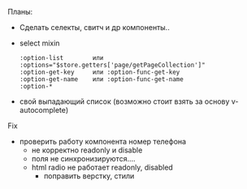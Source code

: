 Планы:

- Сделать селекты, свитч и др компоненты..
- select mixin
      
      :option-list        или :options="$store.getters['page/getPageCollection']"
      :option-get-key     или :option-func-get-key
      :option-get-name    или :option-func-get-name
      :option-*

- свой выпадающий список (возможно стоит взять за основу v-autocomplete)

Fix
- проверить работу компонента номер телефона 
  - не корректно readonly и disable
  - поля не синхронизируются....
  - html radio не работает readonly, disabled
    - поправить верстку, стили
  
